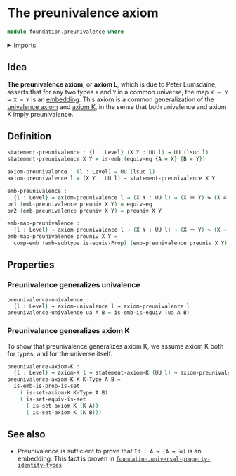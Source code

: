 # The preunivalence axiom

```agda
module foundation.preunivalence where
```

<details><summary>Imports</summary>

```agda
open import foundation.dependent-pair-types
open import foundation.embeddings
open import foundation.equivalences
open import foundation.sets
open import foundation.subtypes
open import foundation.universe-levels

open import foundation-core.identity-types
open import foundation-core.univalence
```

</details>

## Idea

**The preunivalence axiom**, or **axiom L**, which is due to Peter Lumsdaine,
asserts that for any two types `X` and `Y` in a common universe, the map
`X ＝ Y → X ≃ Y` is an [embedding](foundation-core.embeddings.md). This axiom is
a common generalization of the [univalence axiom](foundation.univalence.md) and
[axiom K](foundation-core.sets.md), in the sense that both univalence and axiom
K imply preunivalence.

## Definition

```agda
statement-preunivalence : {l : Level} (X Y : UU l) → UU (lsuc l)
statement-preunivalence X Y = is-emb (equiv-eq {A = X} {B = Y})

axiom-preunivalence : (l : Level) → UU (lsuc l)
axiom-preunivalence l = (X Y : UU l) → statement-preunivalence X Y

emb-preunivalence :
  {l : Level} → axiom-preunivalence l → (X Y : UU l) → (X ＝ Y) ↪ (X ≃ Y)
pr1 (emb-preunivalence preuniv X Y) = equiv-eq
pr2 (emb-preunivalence preuniv X Y) = preuniv X Y

emb-map-preunivalence :
  {l : Level} → axiom-preunivalence l → (X Y : UU l) → (X ＝ Y) ↪ (X → Y)
emb-map-preunivalence preuniv X Y =
  comp-emb (emb-subtype is-equiv-Prop) (emb-preunivalence preuniv X Y)
```

## Properties

### Preunivalence generalizes univalence

```agda
preunivalence-univalence :
  {l : Level} → axiom-univalence l → axiom-preunivalence l
preunivalence-univalence ua A B = is-emb-is-equiv (ua A B)
```

### Preunivalence generalizes axiom K

To show that preunivalence generalizes axiom K, we assume axiom K both for
types, and for the universe itself.

```agda
preunivalence-axiom-K :
  {l : Level} → axiom-K l → statement-axiom-K (UU l) → axiom-preunivalence l
preunivalence-axiom-K K K-Type A B =
  is-emb-is-prop-is-set
    ( is-set-axiom-K K-Type A B)
    ( is-set-equiv-is-set
      ( is-set-axiom-K (K A))
      ( is-set-axiom-K (K B)))
```

## See also

- Preunivalence is sufficient to prove that `Id : A → (A → 𝒰)` is an embedding.
  This fact is proven in
  [`foundation.universal-property-identity-types`](foundation.universal-property-identity-types.md)
